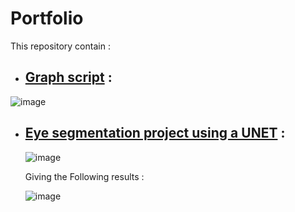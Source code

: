# Portfolio

This repository contain :
  - ## **[Graph script](https://github.com/Shifoue/Portfolio/tree/main/Graph)** :

  ![image](https://github.com/Shifoue/Portfolio/assets/69169567/12202d72-b7fc-4814-94ba-b449999e5215)

  - ## **[Eye segmentation project using a UNET](https://github.com/Shifoue/Portfolio/tree/main/Eye_Segmentation_Project)** :

      ![image](https://github.com/Shifoue/Portfolio/assets/69169567/8eb8587b-0d9d-498c-9255-be0b518b7f7e)
    
      Giving the Following results :

      ![image](https://github.com/Shifoue/Portfolio/assets/69169567/67614430-a71b-46a7-b3ad-2127fe637bfc)
